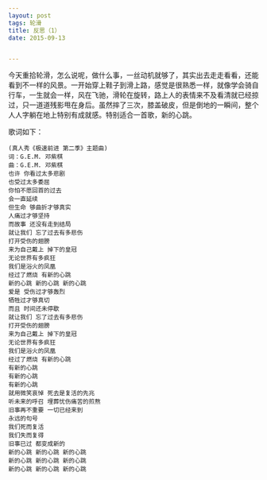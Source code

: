 ```yaml
---
layout: post
tags: 轮滑 
title: 反思（1） 
date: 2015-09-13


---
```

今天重拾轮滑，怎么说呢，做什么事，一丝动机就够了，其实出去走走看看，还能看到不一样的风景。一开始穿上鞋子到滑上路，感觉是很熟悉一样，就像学会骑自行车，一生就会一样，风在飞驰，滑轮在旋转，路上人的表情来不及看清就已经掠过，只一道道残影甩在身后。虽然摔了三次，膝盖破皮，但是倒地的一瞬间，整个人人字躺在地上特别有成就感。特别适合一首歌，新的心跳。
<!-- more -->
歌词如下：

```
(真人秀《极速前进 第二季》主题曲) 
词：G.E.M. 邓紫棋 
曲：G.E.M. 邓紫棋 
也许 你看过太多悲剧 
也受过太多委屈 
你怕不愿回首的过去 
会一直延续 
但生命 够曲折才够真实 
人痛过才够坚持 
而故事 还没有走到结局 
就让我们 忘了过去有多悲伤 
打开受伤的翅膀 
来为自己戴上 掉下的皇冠 
无论世界有多疯狂 
我们是浴火的凤凰 
经过了燃烧 有新的心跳 
新的心跳 新的心跳 新的心跳 
爱是 受伤过才够轰烈 
牺牲过才够真切 
而且 时间还未停歇 
就让我们 忘了过去有多悲伤 
打开受伤的翅膀 
来为自己戴上 掉下的皇冠 
无论世界有多疯狂 
我们是浴火的凤凰 
经过了燃烧 有新的心跳 
有新的心跳 
有新的心跳 
有新的心跳 
就用微笑哀悼 死去是复活的先兆 
听未来的呼召 埋葬忧伤痛苦的煎熬 
旧事再不重要 一切已经来到 
永远的句号 
我们死而复活 
我们失而复得 
旧事已过 都变成新的 
新的心跳 新的心跳 新的心跳 
新的心跳 新的心跳 新的心跳 
新的心跳 新的心跳 新的心跳
```
